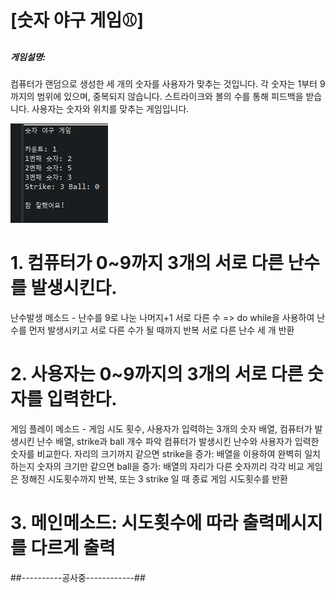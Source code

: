 
# [숫자 야구 게임⚾]

##### **게임설명:** 

컴퓨터가 랜덤으로 생성한 세 개의 숫자를 사용자가 맞추는 것입니다. 각 숫자는 1부터 9까지의 범위에 있으며, 중복되지 않습니다. 
스트라이크와 볼의 수를 통해 피드백을 받습니다. 사용자는 숫자와 위치를 맞추는 게임입니다.

![숫자야구게임_1](https://github.com/junhee23314/numbers-baseball-game/blob/main/%EC%88%AB%EC%9E%90%EC%95%BC%EA%B5%AC%EA%B2%8C%EC%9E%84%EC%9D%B4%EB%AF%B8%EC%A7%80_1.png)

# 1. 컴퓨터가 0~9까지 3개의 서로 다른 난수를 발생시킨다.  
 난수발생 메소드 - 난수를 9로 나눈 나머지+1
 서로 다른 수 => do while을 사용하여 난수를 먼저 발생시키고 서로 다른 수가 될 때까지 반복
 서로 다른 난수 세 개 반환

# 2. 사용자는 0~9까지의 3개의 서로 다른 숫자를 입력한다.
  게임 플레이 메소드 - 게임 시도 횟수, 사용자가 입력하는 3개의 숫자 배열, 컴퓨터가 발생시킨 난수 배열, strike과 ball 개수 파악
 컴퓨터가 발생시킨 난수와 사용자가 입력한 숫자를 비교한다.
 자리의 크기까지 같으면 strike을 증가: 배열을 이용하여 완벽히 일치하는지
  숫자의 크기만 같으면 ball을 증가: 배열의 자리가 다른 숫자끼리 각각 비교
 게임은 정해진 시도횟수까지 반복, 또는 3 strike 일 때  종료
 게임 시도횟수를 반환

# 3. 메인메소드: 시도횟수에 따라 출력메시지를 다르게 출력


##----------공사중------------##
